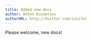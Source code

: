 ```yaml
---
title: Added new docs
author: Anton Kuznetsov
authorURL: http://twitter.com/isnifer
---
```


Please welcome, new docs!
